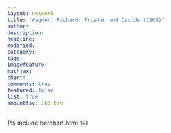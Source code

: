 ```yaml
---
layout: network
title: "Wagner, Richard: Tristan und Isolde (1865)"
author:
description:
headline:
modified:
category:
tags:
imagefeature: 
mathjax: 
chart: 
comments: true
featured: false
list: true
amounttsv: 166.tsv
---
```

{% include barchart.html %}
